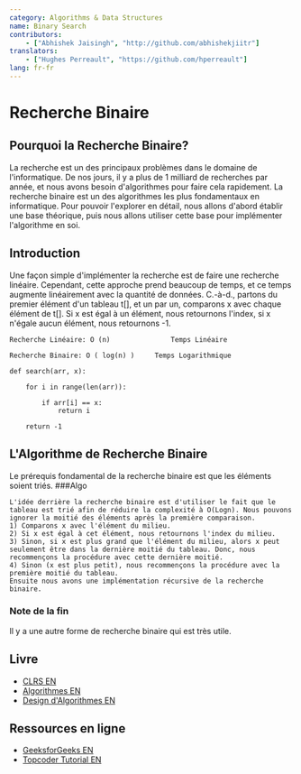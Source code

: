 ```yaml
---
category: Algorithms & Data Structures
name: Binary Search
contributors:
    - ["Abhishek Jaisingh", "http://github.com/abhishekjiitr"]
translators:
    - ["Hughes Perreault", "https://github.com/hperreault"]
lang: fr-fr
---
```


# Recherche Binaire

## Pourquoi la Recherche Binaire?

La recherche est un des principaux problèmes dans le domaine de l'informatique. De nos jours, il y a plus de 1 milliard de recherches par année, et nous avons besoin d'algorithmes pour faire cela rapidement. La recherche binaire est un des algorithmes les plus fondamentaux en informatique. Pour pouvoir l'explorer en détail, nous allons d'abord établir une base théorique, puis nous allons utiliser cette base pour implémenter l'algorithme en soi.

## Introduction

Une façon simple d'implémenter la recherche est de faire une recherche linéaire. Cependant, cette approche prend beaucoup de temps, et ce temps augmente linéairement avec la quantité de données. C.-à-d., partons du premier élément d'un tableau t[], et un par un, comparons x avec chaque élément de t[]. Si x est égal à un élément, nous retournons l'index, si x n'égale aucun élément, nous retournons -1.

```
Recherche Linéaire: O (n)               Temps Linéaire

Recherche Binaire: O ( log(n) )     Temps Logarithmique

```
```
def search(arr, x):

    for i in range(len(arr)):

        if arr[i] == x:
            return i

    return -1

```
## L'Algorithme de Recherche Binaire

Le prérequis fondamental de la recherche binaire est que les éléments soient triés.
###Algo

```
L'idée derrière la recherche binaire est d'utiliser le fait que le tableau est trié afin de réduire la complexité à O(Logn). Nous pouvons ignorer la moitié des éléments après la première comparaison.
1) Comparons x avec l'élément du milieu.
2) Si x est égal à cet élément, nous retournons l'index du milieu.
3) Sinon, si x est plus grand que l'élément du milieu, alors x peut seulement être dans la dernière moitié du tableau. Donc, nous recommençons la procédure avec cette dernière moitié.
4) Sinon (x est plus petit), nous recommençons la procédure avec la première moitié du tableau.
Ensuite nous avons une implémentation récursive de la recherche binaire.

```

### Note de la fin

Il y a une autre forme de recherche binaire qui est très utile.

## Livre

* [CLRS EN](https://mitpress.mit.edu/books/introduction-algorithms)
* [Algorithmes EN](http://www.amazon.com/Algorithms-4th-Robert-Sedgewick/dp/032157351X)
* [Design d'Algorithmes EN](http://www.amazon.com/Algorithm-Design-Foundations-Analysis-Internet/dp/0471383651)

## Ressources en ligne

* [GeeksforGeeks EN](http://www.geeksforgeeks.org/the-ubiquitous-binary-search-set-1/)
* [Topcoder Tutorial EN](https://www.topcoder.com/community/data-science/data-science-tutorials/binary-search/)
